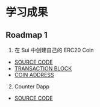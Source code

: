 # 学习成果

## Roadmap 1

1. 在 Sui 中创建自己的 ERC20 Coin

- [SOURCE CODE](./projects/futuwxq_coin/)
- [TRANSACTION BLOCK](https://suiexplorer.com/txblock/BxVr7XR5yZEg5caDTTn7bJDsbB2sVALsa4Kr5e3cDrV9?network=testnet)
- [COIN ADDRESS](https://suiexplorer.com/object/0x4cc8172abd4b0187b2f191fc95dc1a82fe565653a8fd7101765363ebb536512f?network=testnet)

2. Counter Dapp

- [SOURCE CODE](./projects/futuwxq_counter_dapp/)
